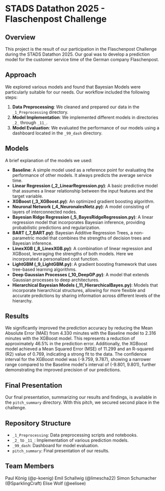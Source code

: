 # STADS Datathon 2025 - Flaschenpost Challenge

## Overview
This project is the result of our participation in the Flaschenpost Challenge during the STADS Datathon 2025. Our goal was to develop a prediction model for the customer service time of the German company Flaschenpost.

## Approach
We explored various models and found that Bayesian Models were particularly suitable for our needs. Our workflow included the following steps:

1. **Data Preprocessing**: We cleaned and prepared our data in the `_1_Preprocessing` directory.
2. **Model Implementation**: We implemented different models in directories `_2_` through `_11_`.
3. **Model Evaluation**: We evaluated the performance of our models using a dashboard located in the `_99_dash` directory.

## Models
A brief explanation of the models we used:

- **Baseline**: A simple model used as a reference point for evaluating the performance of other models. It always predicts the average service time.
- **Linear Regression (_2_LinearRegression.py)**: A basic predictive model that assumes a linear relationship between the input features and the target variable.
- **XGBoost (_3_XGBoost.py)**: An optimized gradient boosting algorithm.
- **Neuronal Network (_4_NeuronalesNetz.py)**: A model consisting of layers of interconnected nodes.
- **Bayesian Ridge Regression (_5_BayesRidgeRegression.py)**: A linear regression model that incorporates Bayesian inference, providing probabilistic predictions and regularization.
- **BART (_7_BART.py)**: Bayesian Additive Regression Trees, a non-parametric model that combines the strengths of decision trees and Bayesian inference.
- **LinexXGB (_8_LinexXGB.py)**: A combination of linear regression and XGBoost, leveraging the strengths of both models. Here we incorporated a personalized cost function.
- **LightGBM (_9_LightGBM.py)**: A gradient boosting framework that uses tree-based learning algorithms.
- **Deep Gaussian Processes (_10_DeepGP.py)**: A model that extends Gaussian processes to deep architectures.
- **Hierarchical Bayesian Models (_11_HierarchicalBayes.py)**: Models that incorporate hierarchical structures, allowing for more flexible and accurate predictions by sharing information across different levels of the hierarchy.

## Results
We significantly improved the prediction accuracy by reducing the Mean Absolute Error (MAE) from 4.330 minutes with the Baseline model to 2.316 minutes with the XGBoost model. This represents a reduction of approximately 46.5% in the prediction error. Additionally, the XGBoost model achieved a Mean Squared Error (MSE) of 11.299 and an R-squared (R2) value of 0.769, indicating a strong fit to the data. The confidence interval for the XGBoost model was (-9.759, 9.787), showing a narrower range compared to the Baseline model's interval of (-9.801, 9.801), further demonstrating the improved precision of our predictions.

## Final Presentation
Our final presentation, summarizing our results and findings, is available in the `pitch_summary` directory. With this pitch, we secured second place in the challenge.

## Repository Structure
- `_1_Preprocessing`: Data preprocessing scripts and notebooks.
- `_2_` to `_11_`: Implementation of various prediction models.
- `_99_dash`: Dashboard for model evaluation.
- `pitch_summary`: Final presentation of our results.

## Team Members
Paul König (@p-koenig)
Emil Schallwig (@limescha22)
Simon Schumacher (@SparklingCraft)
Elise Wolf (@eelisee)

